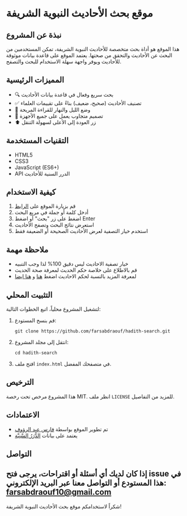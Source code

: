 # موقع بحث الأحاديث النبوية الشريفة

## نبذة عن المشروع

هذا الموقع هو أداة بحث متخصصة للأحاديث النبوية الشريفة، تمكن المستخدمين من البحث عن الأحاديث والتحقق من صحتها. يعتمد الموقع على قاعدة بيانات موثوقة للأحاديث ويوفر واجهة سهلة الاستخدام للبحث والتصفح.

## المميزات الرئيسية

- 🔍 بحث سريع وفعال في قاعدة بيانات الأحاديث
- ✅ تصنيف الأحاديث (صحيح، ضعيف) بناءً على تقييمات العلماء
- 🌙 وضع الليل والنهار للقراءة المريحة
- 📱 تصميم متجاوب يعمل على جميع الأجهزة
- ⬆️ زر العودة إلى الأعلى لسهولة التنقل

## التقنيات المستخدمة

- HTML5
- CSS3
- JavaScript (ES6+)
- API الدرر السنية للأحاديث

## كيفية الاستخدام

1. قم بزيارة الموقع على [الرابط](https://search-hadith.vercel.app/)
2. أدخل كلمة أو جملة في مربع البحث
3. اضغط على زر &quot;بحث&quot; أو اضغط Enter
4. استعرض نتائج البحث وتصفح الأحاديث
5. استخدم خيار التصفية لعرض الأحاديث الصحيحة أو الضعيفة فقط

## ملاحظة مهمة

- خيار تصفية الاحاديث ليس دقيق 100% لذا وجب التنبيه
- قم بالاطلاع على خلاصة حكم الحديث لمعرفة صحة الحديث
- لمعرفة المزيد بالنسبة لحكم الاحاديث اضغط [هنا](https://dorar.net/article/77/%D8%A7%D9%84%D9%85%D9%88%D8%B3%D9%88%D8%B9%D8%A9-%D8%A7%D9%84%D8%AD%D8%AF%D9%8A%D8%AB%D9%8A%D8%A9-%D8%B9%D9%85%D9%84%D9%86%D8%A7-%D9%81%D9%8A-%D8%A7%D9%84%D9%85%D9%88%D8%B3%D9%88%D8%B9%D8%A9) و [هنا ايضا](https://dorar.net/article/56/%D8%AA%D9%86%D8%A8%D9%8A%D9%87%D8%A7%D8%AA-%D8%B9%D9%84%D9%85%D9%8A%D8%A9-%D8%AE%D8%A7%D8%B5%D8%A9-%D8%A8%D8%A7%D9%84%D9%85%D9%88%D8%B3%D9%88%D8%B9%D8%A9-%D8%A7%D9%84%D8%AD%D8%AF%D9%8A%D8%AB%D9%8A%D8%A9)

## التثبيت المحلي

لتشغيل المشروع محلياً، اتبع الخطوات التالية:

1. قم بنسخ المستودع:
   ```
   git clone https://github.com/farsabdraouf/hadith-search.git
   ```

2. انتقل إلى مجلد المشروع:
   ```
   cd hadith-search
   ```

3. افتح ملف `index.html` في متصفحك المفضل.

## الترخيص

هذا المشروع مرخص تحت رخصة MIT. انظر ملف `LICENSE` للمزيد من التفاصيل.

## الاعتمادات

- تم تطوير الموقع بواسطة [فارس عبد الرؤوف](https://github.com/farsabdraouf)
- يعتمد على بيانات [الدُّرَرُ السَّنِيَّة](https://dorar.net/)

## التواصل

إذا كان لديك أي أسئلة أو اقتراحات، يرجى فتح issue في هذا المستودع أو التواصل معنا عبر البريد الإلكتروني: [farsabdraouf10@gmail.com](mailto:farsabdraouf10@gmail.com)
---

شكراً لاستخدامكم موقع بحث الأحاديث النبوية الشريفة!
